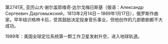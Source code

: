 第2741天, 亚历山大·谢尔盖耶维奇·达尔戈梅日斯基（俄语：Александр Сергеевич Даргомыжский，1813年2月14日－1869年1月17日），俄罗斯作曲家。早年结识格林卡后，受其鼓励决定投身音乐事业，但他创作的几部歌剧都不大成功。

1989年：美国全球定位系统第一颗工作卫星发射升空，进入地球轨道。